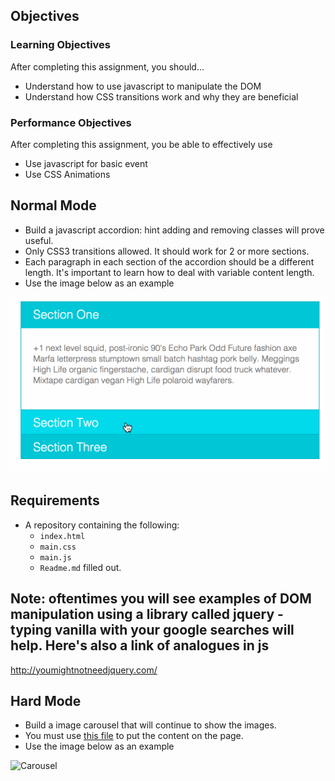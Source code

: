 ## Objectives

### Learning Objectives

After completing this assignment, you should…

- Understand how to use javascript to manipulate the DOM
- Understand how CSS transitions work and why they are beneficial

### Performance Objectives

After completing this assignment, you be able to effectively use

- Use javascript for basic event
- Use CSS Animations

## Normal Mode

- Build a javascript accordion: hint adding and removing classes will prove useful.
- Only CSS3 transitions allowed. It should work for 2 or more sections.
- Each paragraph in each section of the accordion should be a different length. It's important to learn how to deal with variable content length.
- Use the image below as an example

![Accordion](accordian.gif 'Accordion')

## Requirements

- A repository containing the following:
  - `index.html`
  - `main.css`
  - `main.js`
  - `Readme.md` filled out.

## Note: oftentimes you will see examples of DOM manipulation using a library called jquery - typing vanilla with your google searches will help. Here's also a link of analogues in js

http://youmightnotneedjquery.com/

## Hard Mode

- Build a image carousel that will continue to show the images.
- You must use [this file](https://github.com/Rylee9951/carousel.js/blob/master/carousel.js) to put the content on the page.
- Use the image below as an example

![Carousel](https://github.com/tiy-lv-frontend-2015-10/Assignment-10/raw/master/assets/carousel.gif 'Carousel')
